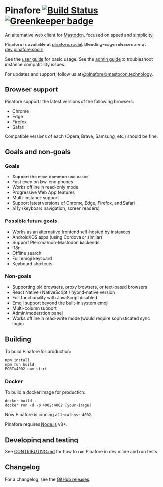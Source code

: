 # Pinafore [![Build Status](https://travis-ci.org/nolanlawson/pinafore.svg)](https://travis-ci.org/nolanlawson/pinafore) [![Greenkeeper badge](https://badges.greenkeeper.io/nolanlawson/pinafore.svg)](https://greenkeeper.io/)

An alternative web client for [Mastodon](https://joinmastodon.org), focused on speed and simplicity.

Pinafore is available at [pinafore.social](https://pinafore.social). Bleeding-edge releases are at [dev.pinafore.social](https://dev.pinafore.social).

See the [user guide](https://github.com/nolanlawson/pinafore/blob/master/docs/User-Guide.md) for basic usage. See the [admin guide](https://github.com/nolanlawson/pinafore/blob/master/docs/Admin-Guide.md) to troubleshoot instance compatibility issues.

For updates and support, follow us at [@pinafore@mastodon.technology](https://mastodon.technology/@pinafore).

## Browser support

Pinafore supports the latest versions of the following browsers:

- Chrome
- Edge
- Firefox
- Safari

Compatible versions of each (Opera, Brave, Samsung, etc.) should be fine.

## Goals and non-goals

### Goals

- Support the most common use cases
- Fast even on low-end phones
- Works offline in read-only mode
- Progressive Web App features
- Multi-instance support
- Support latest versions of Chrome, Edge, Firefox, and Safari
- a11y (keyboard navigation, screen readers)

### Possible future goals

- Works as an alternative frontend self-hosted by instances
- Android/iOS apps (using Cordova or similar)
- Support Pleroma/non-Mastodon backends
- i18n
- Offline search
- Full emoji keyboard
- Keyboard shortcuts

### Non-goals

- Supporting old browsers, proxy browsers, or text-based browsers
- React Native / NativeScript / hybrid-native version
- Full functionality with JavaScript disabled
- Emoji support beyond the built-in system emoji
- Multi-column support
- Admin/moderation panel
- Works offline in read-write mode (would require sophisticated sync logic)

## Building

To build Pinafore for production:

    npm install
    npm run build
    PORT=4002 npm start

### Docker

To build a docker image for production:

    docker build .
    docker run -d -p 4002:4002 [your-image]

Now Pinafore is running at `localhost:4002`.

Pinafore requires [Node.js](https://nodejs.org/en/) v8+.

## Developing and testing

See [CONTRIBUTING.md](https://github.com/nolanlawson/pinafore/blob/master/CONTRIBUTING.md) for 
how to run Pinafore in dev mode and run tests.

## Changelog

For a changelog, see the [GitHub releases](http://github.com/nolanlawson/pinafore/releases/).
